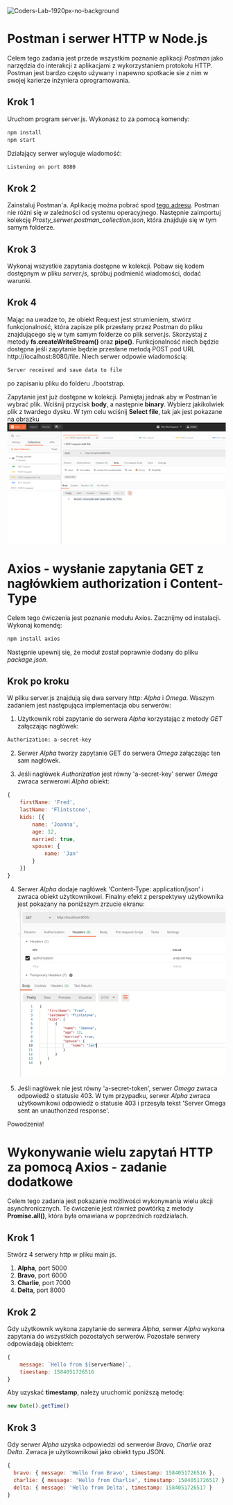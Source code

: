 ![Coders-Lab-1920px-no-background](https://user-images.githubusercontent.com/30623667/104709394-2cabee80-571f-11eb-9518-ea6a794e558e.png)


# Postman i serwer HTTP w Node.js

Celem tego zadania jest przede wszystkim poznanie aplikacji _Postman_ jako narzędzia do interakcji z aplikacjami z wykorzystaniem protokołu HTTP. Postman jest bardzo często używany i napewno spotkacie sie z nim w swojej karierze inżyniera oprogramowania.

## Krok 1

Uruchom program server.js. Wykonasz to za pomocą komendy:

```bash
npm install
npm start
```

Działający serwer wyloguje wiadomość:

```bash
Listening on port 8080
```

## Krok 2

Zainstaluj Postman'a. Aplikację można pobrać spod [tego adresu](https://www.postman.com/downloads/). Postman nie różni się w zależności od systemu operacyjnego. Następnie zaimportuj kolekcję _Prosty_serwer.postman_collection.json_, która znajduje się w tym samym folderze.

## Krok 3

Wykonaj wszystkie zapytania dostępne w kolekcji. Pobaw się kodem dostępnym w pliku _server.js_, spróbuj podmienić wiadomości, dodać warunki.

## Krok 4

Mając na uwadze to, że obiekt Request jest strumieniem, stwórz funkcjonalność, która zapisze plik przesłany przez Postman do pliku znajdującego się w tym samym folderze co plik server.js. Skorzystaj z metody **fs.createWriteStream()** oraz **pipe()**. Funkcjonalność niech będzie dostępna jeśli zapytanie będzie przesłane metodą POST pod URL http://localhost:8080/file. Niech serwer odpowie wiadomością:

```bash
Server received and save data to file
```

po zapisaniu pliku do folderu ./bootstrap.

Zapytanie jest już dostępne w kolekcji. Pamiętaj jednak aby w Postman'ie wybrać plik. Wciśnij przycisk **body**, a następnie **binary**. Wybierz jakikolwiek plik z twardego dysku. W tym celu wciśnij **Select file**, tak jak jest pokazane na obrazku ![postman](./images/postman_binary.png)


# Axios - wysłanie zapytania GET z nagłówkiem authorization i Content-Type

Celem tego ćwiczenia jest poznanie modułu Axios. Zacznijmy od instalacji. Wykonaj komendę:

```bash
npm install axios
```

Następnie upewnij się, że moduł został poprawnie dodany do pliku _package.json_.

## Krok po kroku

W pliku server.js znajdują się dwa servery http: _Alpha_ i _Omega_. Waszym zadaniem jest następująca implementacja obu serwerów:

1. Użytkownik robi zapytanie do serwera _Alpha_ korzystając z metody *GET* załączając nagłówek:
```bash
Authorization: a-secret-key
```
2. Serwer _Alpha_ tworzy zapytanie GET do serwera _Omega_ załączając ten sam nagłówek.

3. Jeśli nagłówek _Authorization_ jest równy 'a-secret-key' serwer _Omega_ zwraca serwerowi _Alpha_ obiekt:

```javascript
{
    firstName: 'Fred',
    lastName: 'Flintstone',
    kids: [{
        name: 'Joanna',
        age: 12,
        married: true,
        spouse: {
            name: 'Jan'
        }
    }]
}
```
4. Serwer _Alpha_ dodaje nagłówek 'Content-Type: application/json' i zwraca obiekt użytkownikowi. Finalny efekt z perspektywy użytkownika jest pokazany na poniższym zrzucie ekranu:
![final](./images/fred_flinstone.png) 

5. Jeśli nagłówek nie jest równy 'a-secret-token', serwer _Omega_ zwraca odpowiedź o statusie 403. W tym przypadku, serwer _Alpha_ zwraca użytkownikowi odpowiedź o statusie 403 i przesyła tekst 'Server Omega sent an unauthorized response'.

Powodzenia!


# Wykonywanie wielu zapytań HTTP za pomocą Axios - zadanie dodatkowe

Celem tego zadania jest pokazanie możliwości wykonywania wielu akcji asynchronicznych. Te ćwiczenie jest również powtórką z metody **Promise.all()**, która była omawiana w poprzednich rozdziałach.

## Krok 1
Stwórz 4 serwery http w pliku main.js.
1. **Alpha**, port 5000
2. **Bravo**, port 6000
3. **Charlie**, port 7000
4. **Delta**, port 8000

## Krok 2
Gdy użytkownik wykona zapytanie do serwera _Alpha_, serwer _Alpha_ wykona zapytania do wszystkich pozostałych serwerów. Pozostałe serwery odpowiadają obiektem:

```javascript
{
    message: `Hello from ${serverName}`,
    timestamp: 1584051726516
}
```

Aby uzyskać **timestamp**, należy uruchomić poniższą metodę:
```javascript
new Date().getTime()
```

## Krok 3
Gdy serwer _Alpha_ uzyska odpowiedzi od serwerów _Bravo_, _Charlie_ oraz _Delta_. Zwraca je użytkownikowi jako obiekt typu JSON.

```javascript
{
  bravo: { message: 'Hello from Bravo', timestamp: 1584051726516 },
  charlie: { message: 'Hello from Charlie', timestamp: 1584051726517 },
  delta: { message: 'Hello from Delta', timestamp: 1584051726517 }
}

```




